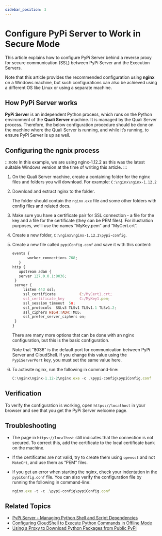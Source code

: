 ```yaml
---
sidebar_position: 3
---
```


# Configure PyPi Server to Work in Secure Mode

This article explains how to configure PyPi Server behind a reverse proxy for secure communication (SSL) between PyPi Server and the Execution Servers.

Note that this article provides the recommended configuration using **nginx** on a Windows machine, but such configurations can also be achieved using a different OS like Linux or using a separate machine.

## How PyPi Server works

**PyPi Server** is an independent Python process, which runs on the Python environment of the **Quali Server** machine. It is managed by the Quali Server process. Therefore, the below configuration procedure should be done on the machine where the Quali Server is running, and while it’s running, to ensure PyPi Server is up as well.

## Configuring the ngnix process
:::note
In this example, we are using nginx-1.12.2 as this was the latest suitable Windows version at the time of writing this article.
:::
1. On the Quali Server machine, create a containing folder for the nginx files and folders you will download. For example: `C:\nginx\nginx-1.12.2`
2. Download and extract nginx to the folder.
    
    The folder should contain the `nginx.exe` file and some other folders with config files and related docs.
    
3. Make sure you have a certificate pair for SSL connection - a file for the key and a file for the certificate (they can be PEM files). For illustration purposes, we’ll use the names “MyKey.pem” and “MyCert.crt”.
4. Create a new folder, `C:\nginx\nginx-1.12.2\pypi-config`.
5. Create a new file called `pypiConfig.conf` and save it with this content:
    
    ```javascript
    events {
           worker_connections 768;
       }
    http {
       upstream adam {
       server 127.0.0.1:8036;
     }
     server {
         listen 443 ssl;
         ssl_certificate           C:/MyCert1.crt;
         ssl_certificate_key       C:/MyKey1.pem;
         ssl_session_timeout  5m;
         ssl_protocols  SSLv3 TLSv1 TLSv1.1 TLSv1.2;
         ssl_ciphers HIGH:!ADH:!MD5;
         ssl_prefer_server_ciphers on;
     }
    }
    ```
    
    There are many more options that can be done with an nginx configuration, but this is the basic configuration.
    
    Note that “8036” is the default port for communication between PyPi Server and CloudShell. If you change this value using the `PypiServerPort` key, you must set the same value here.
    
6. To activate nginx, run the following in command-line:
    
    ```javascript
    C:\nginx\nginx-1.12-2\nginx.exe -c .\pypi-config\pypiConfig.conf
    ```
    

## Verification

To verify the configuration is working, open `https://localhost` in your browser and see that you get the PyPi Server welcome page.

## Troubleshooting

- The page in `https://localhost` still indicates that the connection is not secured. To correct this, add the certificate to the local certificate bank on the machine.
- If the certificates are not valid, try to create them using `openssl` and not `MakeCrt`, and use them as “PEM” files.
- If you get an error when starting the nginx, check your indentation in the `pypiConfig.conf` file. You can also verify the configuration file by running the following in command-line:
    
    ```javascript
    nginx.exe -t -c .\pypi-config\pypiConfig.conf
    ```
    

## Related Topics

- [PyPi Server - Managing Python Shell and Script Dependencies](../../../admin/cloudshell-execution-server-configurations/setting-up-python-virtual-environments/pypi-server-managing-python-shell-and-script-dependencies.md)
- [Configuring CloudShell to Execute Python Commands in Offline Mode](../../../admin/cloudshell-execution-server-configurations/setting-up-python-virtual-environments/configuring-cloudshell-to-execute-python-commands-in-offline-mode.md)
- [Using a Proxy to Download Python Packages from Public PyPi](https://help.quali.com/Online%20Help/0.0/Portal/Content/Admn/PyPi-Srvr-Proxy.htm)